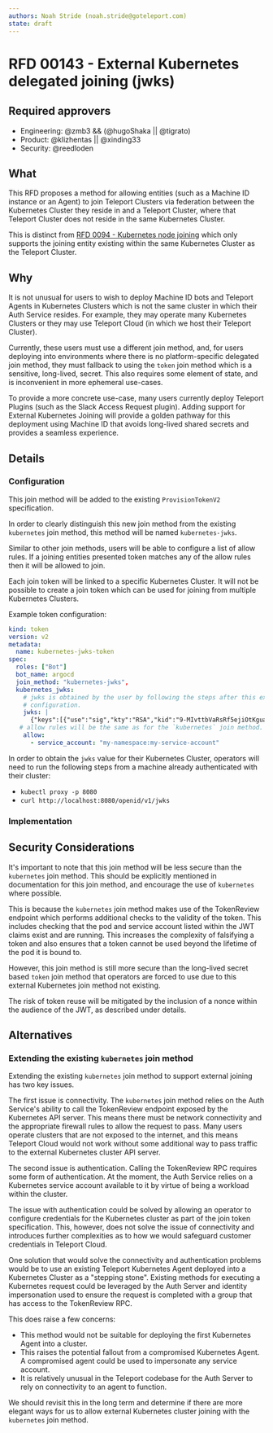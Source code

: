 ```yaml
---
authors: Noah Stride (noah.stride@goteleport.com)
state: draft
---
```


# RFD 00143 - External Kubernetes delegated joining (jwks)

## Required approvers

* Engineering: @zmb3 && (@hugoShaka || @tigrato)
* Product: @klizhentas || @xinding33
* Security: @reedloden

## What

This RFD proposes a method for allowing entities (such as a Machine ID instance
or an Agent) to join Teleport Clusters via federation between the Kubernetes 
Cluster they reside in and a Teleport Cluster, where that Teleport Cluster does 
not reside in the same Kubernetes Cluster.

This is distinct from 
[RFD 0094 - Kubernetes node joining](./0094-kubernetes-node-joining.md) which
only supports the joining entity existing within the same Kubernetes Cluster
as the Teleport Cluster.

## Why

It is not unusual for users to wish to deploy Machine ID bots and Teleport
Agents in Kubernetes Clusters which is not the same cluster in which their
Auth Service resides. For example, they may operate many Kubernetes Clusters or
they may use Teleport Cloud (in which we host their Teleport Cluster).

Currently, these users must use a different join method, and, for users
deploying into environments where there is no platform-specific delegated
join method, they must fallback to using the `token` join method which is a
sensitive, long-lived, secret. This also requires some element of state, and
is inconvenient in more ephemeral use-cases.

To provide a more concrete use-case, many users currently deploy Teleport
Plugins (such as the Slack Access Request plugin). Adding support for External
Kubernetes Joining will provide a golden pathway for this deployment using
Machine ID that avoids long-lived shared secrets and provides a seamless 
experience.

## Details

### Configuration

This join method will be added to the existing `ProvisionTokenV2` specification.

In order to clearly distinguish this new join method from the existing
`kubernetes` join method, this method will be named `kubernetes-jwks`.

Similar to other join methods, users will be able to configure a list of allow
rules. If a joining entities presented token matches any of the allow rules 
then it will be allowed to join.

Each join token will be linked to a specific Kubernetes Cluster. It will not
be possible to create a join token which can be used for joining from multiple
Kubernetes Clusters.

Example token configuration:

```yaml
kind: token
version: v2
metadata:
  name: kubernetes-jwks-token
spec:
  roles: ["Bot"]
  bot_name: argocd
  join_method: "kubernetes-jwks",
  kubernetes_jwks:
    # jwks is obtained by the user by following the steps after this example
    # configuration.
    jwks: |
      {"keys":[{"use":"sig","kty":"RSA","kid":"9-MIvttbVaRsRf5ejiOtKguarpDA_dJ2skL81OgY2ck","alg":"RS256","n":"3VRj5e27ne706BVQi4LDNg2x31HJc3vrXnsYmyfOFKfRDP6cPesyteyCcTYWhoIlMy3GCKWO1gzeIINMbZgndM87Dw9Dsl0eJQeL_GFAIXOxMoavraNuptFSrV43qQ8kUVDsiC9gSGJVs6LR9bClL8vksmL7_nbSrMviUygPvj-mf4ngPRT6XnKyldKiePMwXrUnomM4FWskZ_UvPiqwWZu1aXhcuEdNA3yOFFq08H1ys71iiRAMyD2knuJV9sZgt_Ns-28ofrR45yR6nzKhmjIJf1H9Fy33o6jtXdtqxeLdqOseRJm3A8PJE4Zp1NfuCJSjsxIhZYHXXH60EPCmNw","e":"AQAB"}]}
   # allow rules will be the same as for the `kubernetes` join method.
    allow:
      - service_account: "my-namespace:my-service-account"
```

In order to obtain the `jwks` value for their Kubernetes Cluster, operators
will need to run the following steps from a machine already authenticated
with their cluster:

- `kubectl proxy -p 8080`
- `curl http://localhost:8080/openid/v1/jwks`

### Implementation

## Security Considerations

It's important to note that this join method will be less secure than the 
`kubernetes` join method. This should be explicitly mentioned in documentation
for this join method, and encourage the use of `kubernetes` where possible.

This is because the `kubernetes` join method makes use of the TokenReview 
endpoint which performs additional checks to the validity of the token. This 
includes checking that the pod and service account listed within the JWT claims 
exist and are running. This increases the complexity of falsifying a 
token and also ensures that a token cannot be used beyond the lifetime of the 
pod it is bound to.

However, this join method is still more secure than the long-lived secret
based `token` join method that operators are forced to use due to this
external Kubernetes join method not existing.

The risk of token reuse will be mitigated by the inclusion of a nonce within
the audience of the JWT, as described under details.

## Alternatives

### Extending the existing `kubernetes` join method

Extending the existing `kubernetes` join method to support external joining
has two key issues.

The first issue is connectivity. The `kubernetes` join method relies on the Auth
Service's ability to call the TokenReview endpoint exposed by the Kubernetes API
server. This means there must be network connectivity and the appropriate 
firewall rules to allow the request to pass. Many users operate clusters that
are not exposed to the internet, and this means Teleport Cloud would not work
without some additional way to pass traffic to the external Kubernetes cluster
API server.

The second issue is authentication. Calling the TokenReview RPC requires some 
form of authentication. At the moment, the Auth Service relies on a Kubernetes
service account available to it by virtue of being a workload within the
cluster.

The issue with authentication could be solved by allowing an operator to
configure credentials for the Kubernetes cluster as part of the join token
specification. This, however, does not solve the issue of connectivity and
introduces further complexities as to how we would safeguard customer
credentials in Teleport Cloud.

One solution that would solve the connectivity and authentication problems
would be to use an existing Teleport Kubernetes Agent deployed into a
Kubernetes Cluster as a "stepping stone". Existing methods for executing a
Kubernetes request could be leveraged by the Auth Server and identity
impersonation used to ensure the request is completed with a group that has
access to the TokenReview RPC.

This does raise a few concerns:

- This method would not be suitable for deploying the first Kubernetes Agent
  into a cluster.
- This raises the potential fallout from a compromised Kubernetes Agent. A
  compromised agent could be used to impersonate any service account.
- It is relatively unusual in the Teleport codebase for the Auth Server to
  rely on connectivity to an agent to function.

We should revisit this in the long term and determine if there are more
elegant ways for us to allow external Kubernetes cluster joining with the
`kubernetes` join method.